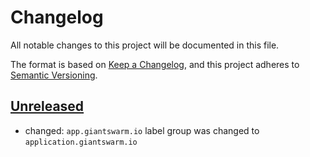 # Changelog

All notable changes to this project will be documented in this file.

The format is based on [Keep a Changelog](https://keepachangelog.com/en/1.0.0/),
and this project adheres to [Semantic Versioning](https://semver.org/spec/v2.0.0.html).

## [Unreleased]

- changed: `app.giantswarm.io` label group was changed to `application.giantswarm.io`

[Unreleased]: https://github.com/giantswarm/pyroscope/tree/main
